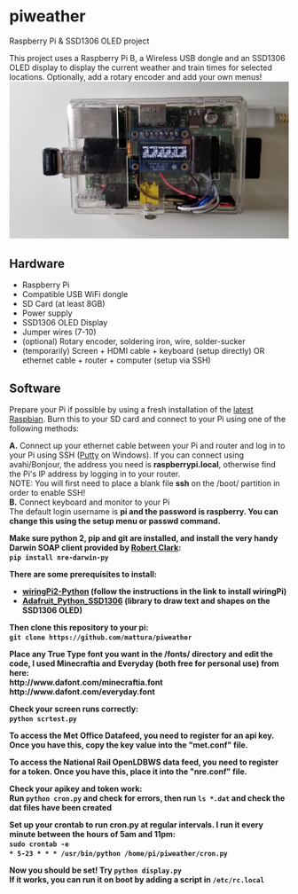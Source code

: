# piweather
Raspberry Pi &amp; SSD1306 OLED project

This project uses a Raspberry Pi B, a Wireless USB dongle and an SSD1306 OLED display to display the current weather and train times for selected locations. Optionally, add a rotary encoder and add your own menus!
<img src="weather.jpg">

<h2>Hardware</h2>
<ul>
<li>Raspberry Pi</li>
<li>Compatible USB WiFi dongle</li>
<li>SD Card (at least 8GB)</li>
<li>Power supply</li>
<li>SSD1306 OLED Display</li>
<li>Jumper wires (7-10)</li>
<li>(optional) Rotary encoder, soldering iron, wire, solder-sucker</li>
<li>(temporarily) Screen + HDMI cable + keyboard (setup directly) OR ethernet cable + router + computer (setup via SSH)</li>
</ul>

<h2>Software</h2>
<p>Prepare your Pi if possible by using a fresh installation of the <a href="https://www.raspberrypi.org/downloads/raspbian/">latest Raspbian</a>. Burn this to your SD card and connect to your Pi using one of the following methods:</p>
<b>A.</b> Connect up your ethernet cable between your Pi and router and log in to your Pi using SSH (<a href="http://www.chiark.greenend.org.uk/~sgtatham/putty/download.html">Putty</a> on Windows). If you can connect using avahi/Bonjour, the address you need is <b>raspberrypi.local</b>, otherwise find the Pi's IP address by logging in to your router.<br/>
NOTE: You will first need to place a blank file <b>ssh</b> on the /boot/ partition in order to enable SSH!<br/>
<b>B.</b> Connect keyboard and monitor to your Pi<br/>
The default login username is <b>pi<b/> and the password is <b>raspberry</b>. You can change this using the setup menu or <b>passwd</b> command.</p>

<p>
Make sure python 2, pip and git are installed, and install the very handy Darwin SOAP client provided by <a href="https://github.com/robert-b-clarke/nre-darwin-py">Robert Clark</a>:<br/>
<code>pip install nre-darwin-py</code><br/>
<p>There are some prerequisites to install:
<ul>
<li><a href="https://github.com/Gadgetoid/WiringPi2-Python.git">wiringPi2-Python</a> (follow the instructions in the link to install wiringPi)</li>
<li><a href="https://github.com/adafruit/Adafruit_Python_SSD1306.git">Adafruit_Python_SSD1306</a> (library to draw text and shapes on the SSD1306 OLED)</li>
</ul>
</p>
Then clone this repository to your pi:<br/>
<code>git clone https://github.com/mattura/piweather</code><br/>
</p>
<p>Place any True Type font you want in the /fonts/ directory and edit the code,
I used Minecraftia and Everyday (both free for personal use) from here:<br/>
http://www.dafont.com/minecraftia.font<br/>
http://www.dafont.com/everyday.font<br/>
</p>
Check your screen runs correctly:<br/>
<code>python scrtest.py</code><br/>
<p>To access the Met Office Datafeed, you need to register for an api key. Once you have this, copy the key value into the "met.conf" file.</p>
<p>To access the National Rail OpenLDBWS data feed, you need to register for a token. Once you have this, place it into the "nre.conf" file.</p>
<p>Check your apikey and token work:<br/>
Run <code>python cron.py</code> and check for errors, then run <code>ls *.dat</code> and check the dat files have been created</p>
<p>Set up your crontab to run cron.py at regular intervals. I run it every minute between the hours of 5am and 11pm:<br/>
<code>sudo crontab -e</code><br/>
<code>* 5-23 * * * /usr/bin/python /home/pi/piweather/cron.py</code>
</p>
<p>Now you should be set! Try <code>python display.py</code><br/>
If it works, you can run it on boot by adding a script in <code>/etc/rc.local</code>
</p>
